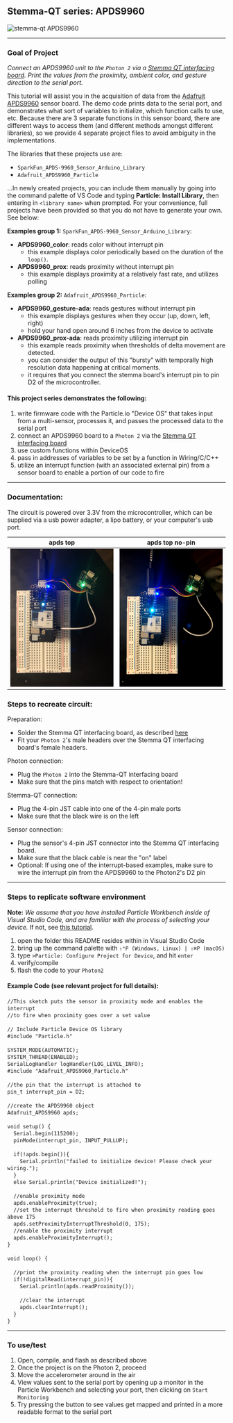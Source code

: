 ## Stemma-QT series: APDS9960

![stemma-qt APDS9960](apds_persp.jpg)

---

### Goal of Project 

*Connect an APDS9960 unit to the `Photon 2` via a [Stemma QT interfacing board](https://www.adafruit.com/product/4515).  Print the values from the proximity, ambient color, and gesture direction to the serial port.*

This tutorial will assist you in the acquisition of data from the [Adafruit APDS9960](https://www.adafruit.com/product/3595) sensor board.  The demo code prints data to the serial port, and demonstrates what sort of variables to initialize, which function calls to use, etc.  Because there are 3 separate functions in this sensor board, there are different ways to access them (and different methods amongst different libraries), so we provide 4 separate project files to avoid ambiguity in the implementations.

The libraries that these projects use are: 

- `SparkFun_APDS-9960_Sensor_Arduino_Library` 
- `Adafruit_APDS9960_Particle`

...In newly created projects, you can include them manually by going into the command palette of VS Code and typing **Particle: Install Library**, then entering in `<library name>` when prompted.  For your convenience, full projects have been provided so that you do not have to generate your own.  See below:

**Examples group 1:** `SparkFun_APDS-9960_Sensor_Arduino_Library`:

- **APDS9960_color**: reads color without interrupt pin
  - this example displays color periodically based on the duration of the `loop()`.
- **APDS9960_prox**: reads proximity without interrupt pin
  - this example displays proximity at a relatively fast rate, and utilizes polling

**Examples group 2:** `Adafruit_APDS9960_Particle`:

- **APDS9960_gesture-ada**: reads gestures without interrupt pin
  - this example displays gestures when they occur (up, down, left, right)
  - hold your hand open around 6 inches from the device to activate
- **APDS9960_prox-ada**: reads proximity utilizing interrupt pin
  - this example reads proximity when thresholds of delta movement are detected.  
  - you can consider the output of this "bursty" with temporally high resolution data happening at critical moments.
  - it requires that you connect the stemma board's interrupt pin to pin D2 of the microcontroller.

#### This project series demonstrates the following:

1. write firmware code with the Particle.io "Device OS" that takes input from a multi-sensor, processes it, and passes the processed data to the serial port
1. connect an APDS9960 board to a `Photon 2` via the [Stemma QT interfacing board](https://www.adafruit.com/product/4515)
1. use custom functions within DeviceOS
1. pass in addresses of variables to be set by a function in Wiring/C/C++
1. utilize an interrupt function (with an associated external pin) from a sensor board to enable a portion of our code to fire

---

### Documentation: 

The circuit is powered over 3.3V from the microcontroller, which can be supplied via a usb power adapter, a lipo battery, or your computer's usb port.

apds top | apds top no-pin
---|---
![apds top](apds_top_pin.jpg) | ![apds top nopin](apds_top_nopin.jpg)

### Steps to recreate circuit:

Preparation:

- Solder the Stemma QT interfacing board, as described [here](https://www.youtube.com/watch?v=DHG7GmUL8wM&ab_channel=loopstick)
- Fit your `Photon 2`'s male headers over the Stemma QT interfacing board's female headers.

Photon connection:

- Plug the `Photon 2` into the Stemma-QT interfacing board
- Make sure that the pins match with respect to orientation!

Stemma-QT connection:

- Plug the 4-pin JST cable into one of the 4-pin male ports
- Make sure that the black wire is on the left

Sensor connection:

- Plug the sensor's 4-pin JST connector into the Stemma QT interfacing board.  
- Make sure that the black cable is near the "on" label
- Optional:  If using one of the interrupt-based examples, make sure to wire the interrupt pin from the APDS9960 to the Photon2's D2 pin

---

### Steps to replicate software environment

**Note:** *We assume that you have installed Particle Workbench inside of Visual Studio Code, and are familiar with the process of selecting your device.*  If not, see [this tutorial](https://github.com/Berkeley-MDes/tdf-fa24-equilet/blob/main/_tutorials/installation_compilation/p2_pw_tutorial/README.md).

1. open the folder this README resides within in Visual Studio Code
1. bring up the command palette with `⇧⌃P (Windows, Linux) | ⇧⌘P (macOS)` 
1. type `>Particle: Configure Project for Device`, and hit `enter`
1. verify/compile
1. flash the code to your `Photon2` 

#### Example Code (see relevant project for full details):

```
//This sketch puts the sensor in proximity mode and enables the interrupt
//to fire when proximity goes over a set value

// Include Particle Device OS library
#include "Particle.h"

SYSTEM_MODE(AUTOMATIC);
SYSTEM_THREAD(ENABLED);
SerialLogHandler logHandler(LOG_LEVEL_INFO);
#include "Adafruit_APDS9960_Particle.h"

//the pin that the interrupt is attached to
pin_t interrupt_pin = D2;

//create the APDS9960 object
Adafruit_APDS9960 apds;

void setup() {
  Serial.begin(115200);
  pinMode(interrupt_pin, INPUT_PULLUP);

  if(!apds.begin()){
    Serial.println("failed to initialize device! Please check your wiring.");
  }
  else Serial.println("Device initialized!");

  //enable proximity mode
  apds.enableProximity(true);
  //set the interrupt threshold to fire when proximity reading goes above 175
  apds.setProximityInterruptThreshold(0, 175);
  //enable the proximity interrupt
  apds.enableProximityInterrupt();
}

void loop() {

  //print the proximity reading when the interrupt pin goes low
  if(!digitalRead(interrupt_pin)){
    Serial.println(apds.readProximity());

    //clear the interrupt
    apds.clearInterrupt();
  }
}
```

---

### To use/test

1. Open, compile, and flash as described above
1. Once the project is on the Photon 2, proceed
1. Move the accelerometer around in the air
1. View values sent to the serial port by opening up a monitor in the Particle Workbench and selecting your port, then clicking on `Start Monitoring`
1. Try pressing the button to see values get mapped and printed in a more readable format to the serial port
